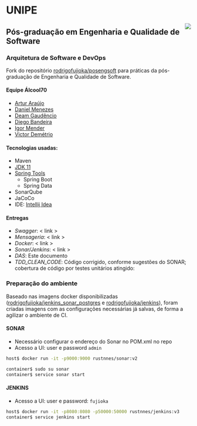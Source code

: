 # UNIPE

<img src="https://raw.githubusercontent.com/rodrigofujioka/poo/master/resources/javaspion.png" align="right" />

## Pós-graduação em Engenharia e Qualidade de Software

### Arquitetura de Software e DevOps 

Fork do repositório [rodrigofujioka/posengsoft](https://github.com/rodrigofujioka/posengsoft) para práticas da pós-graduação de Engenharia e Qualidade de Software.

#### Equipe Álcool70
- [Artur Araújo](https://github.com/arturaraujo)
- [Daniel Menezes](https://github.com/dsmenezes)
- [Deam Gaudêncio](https://github.com/deamgaudencioramos)
- [Diego Bandeira](https://github.com/rustnnes)
- [Igor Mender](https://github.com/igormendes)
- [Victor Demétrio](https://github.com/victordemetrio)

#### Tecnologias usadas:
- Maven
- [JDK 11](https://jdk.java.net/java-se-ri/11)
- [Spring Tools](https://spring.io/tools)  
    - Spring Boot
    - Spring Data
- SonarQube
- JaCoCo
- IDE: [Intellij Idea](https://www.jetbrains.com/idea/) 

#### Entregas  

- *Swagger*: < link > 
- *Mensageria*: < link > 
- *Docker*: < link > 
- *Sonar/Jenkins*: < link >
- *DAS*: Este documento
- *TDD_CLEAN_CODE*: Código corrigido, conforme sugestões do SONAR; cobertura
 de código por testes unitários atingido:   

### Preparação do ambiente

Baseado nas imagens docker disponibilizadas ([rodrigofujioka/jenkins_sonar_postgres](https://hub.docker.com/r/rodrigofujioka/jenkins_sonar_postgres) e [rodrigofujioka/jenkins](https://hub.docker.com/r/rodrigofujioka/jenkins)), foram criadas imagens com as configurações necessárias
 já salvas, de forma a agilizar o ambiente de CI. 

#### SONAR
- Necessário configurar o endereço do Sonar no POM.xml no repo
- Acesso a UI: user e password `admin`

```bash
host$ docker run -it -p9000:9000 rustnnes/sonar:v2

container$ sudo su sonar
container$ service sonar start
```

#### JENKINS

- Acesso a UI: user e password: `fujioka`

```bash
host$ docker run -it -p8080:8080 -p50000:50000 rustnnes/jenkins:v3
container$ service jenkins start   
```
